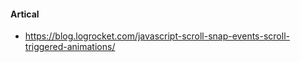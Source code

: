#### Artical

- <https://blog.logrocket.com/javascript-scroll-snap-events-scroll-triggered-animations/>
